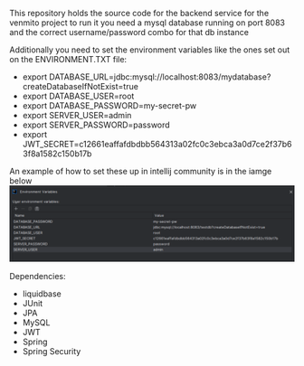 This repository holds the source code for the backend service for the venmito project to run it you need a mysql database 
running on port 8083 and the correct username/password combo for that db instance

Additionally you need to set the environment variables like the ones set out on the ENVIRONMENT.TXT file:
- export DATABASE_URL=jdbc:mysql://localhost:8083/mydatabase?createDatabaseIfNotExist=true
- export DATABASE_USER=root
- export DATABASE_PASSWORD=my-secret-pw
- export SERVER_USER=admin
- export SERVER_PASSWORD=password
- export JWT_SECRET=c12661eaffafdbdbb564313a02fc0c3ebca3a0d7ce2f37b63f8a1582c150b17b

An example of how to set these up in intellij community is in the iamge below
![alt text](sampleEnvironment.png "sampleEnvironment")

Dependencies:
* liquidbase
* JUnit
* JPA
* MySQL
* JWT
* Spring
* Spring Security


